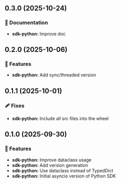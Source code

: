 ## 0.3.0 (2025-10-24)

### 📖 Documentation

- **sdk-python:** Improve doc

## 0.2.0 (2025-10-06)

### 🚀 Features

- **sdk-python:** Add sync/threaded version

## 0.1.1 (2025-10-01)

### 🩹 Fixes

- **sdk-python:** Include all src files into the wheel

## 0.1.0 (2025-09-30)

### 🚀 Features

- **sdk-python:** Improve dataclass usage
- **sdk-python:** Add version generation
- **sdk-python:** Use dataclass instead of TypedDict
- **sdk-python:** Initial asyncio version of Python SDK
